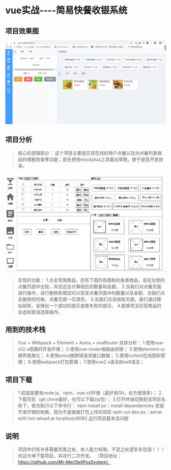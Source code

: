 # vue实战----简易快餐收银系统

## 项目效果图

![image](https://github.com/Mr-Mei/SellPosSystem/blob/master/project02.gif)

## 项目分析

>核心的逻辑部分：
这个项目主要是实现在线的用户点餐以及对点餐列表商品的增删改查等功能；首先使用mockplus工具画出草图，便于提高开发效率。

![image](https://github.com/Mr-Mei/SellPosSystem/blob/master/project01.png)

>实现的功能：
>1.点击常用商品，还有下面的有图标的各类商品，会在左侧的点餐页面中出现，并且还会计算相应的数量和金额。
2.当我们对点餐页面进行操作，进行删除和增加可以改变点餐页面中的数量以及金额，当我们点击删除的时候，点餐页面一切清空。
3.当我们点击结账页面，我们通过模拟结账，会弹出一个成功的提示或者失败的提示。
4.能够灵活实现商品的全选和取消选择操作。

## 用到的技术栈

>Vue + Webpack + Element + Axios + vueRouter
>具体分析：
>1.使用vue-cli2.x搭建的开发环境；
2.使用vue-router做路由转换；
3.使用element-ui做界面美化；
4.使用axios做跨域请求接口数据；
5.使用icofont在线图标管理；
6.使用webpack打包管理；
7.使用vue2.x语法和es6语法；

## 项目下载

>1.前提是要有node.js、npm、vue-cli环境（最好有Git，会方便很多）；
>2.下载项目（git clone最好，也可以下载zip包）；
>3.打开终端切换到该项目名称下，依次执行以下命令行：
>npm install
>ps：install dependencies 安装开发环境的依赖，因为不是直接打包上传的项目
>npm run dev
>ps：serve with hot reload at localhost:8080 运行项目基本没问题

## 说明

>项目中仍有许多需要完善之处，本人能力有限，不足之处望多多包涵！！！欢迎大神下载项目，并进行二次开发。
（项目地址：https://github.com/Mr-Mei/SellPosSystem）
